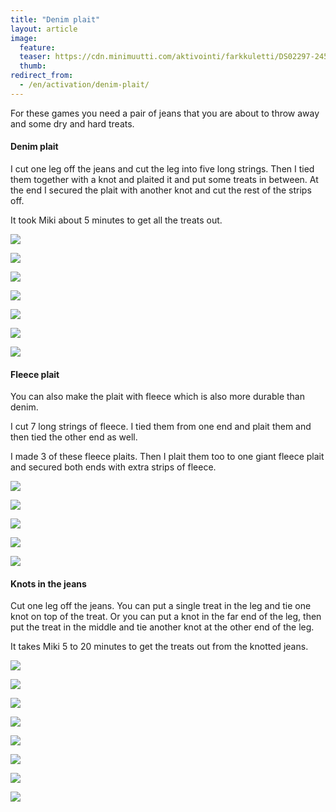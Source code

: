 ```yaml
---
title: "Denim plait"
layout: article
image:
  feature:
  teaser: https://cdn.minimuutti.com/aktivointi/farkkuletti/DS02297-245px.jpg
  thumb:
redirect_from:
  - /en/activation/denim-plait/
---
```


For these games you need a pair of jeans that you are about to throw away and some dry and hard treats.

#### Denim plait

I cut one leg off the jeans and cut the leg into five long strings. Then I tied them together with a knot and plaited it and put some treats in between. At the end I secured the plait with another knot and cut the rest of the strips off.

It took Miki about 5 minutes to get all the treats out.

![](https://cdn.minimuutti.com/aktivointi/farkkuletti/DS02273-800px.jpg)

![](https://cdn.minimuutti.com/aktivointi/farkkuletti/DS02284-800px.jpg)

![](https://cdn.minimuutti.com/aktivointi/farkkuletti/DS02297-800px.jpg)

![](https://cdn.minimuutti.com/aktivointi/farkkuletti/DS02326-800px.jpg)

![](https://cdn.minimuutti.com/aktivointi/farkkuletti/DS02337-800px.jpg)

![](https://cdn.minimuutti.com/aktivointi/farkkuletti/DS02264-800px.jpg)

![](https://cdn.minimuutti.com/aktivointi/farkkuletti/DS02261-800px.jpg)

#### Fleece plait

You can also make the plait with fleece which is also more durable than denim.

I cut 7 long strings of fleece. I tied them from one end and plait them and then tied the other end as well.

I made 3 of these fleece plaits. Then I plait them too to one giant fleece plait and secured both ends with extra strips of fleece.

![](https://cdn.minimuutti.com/aktivointi/farkkuletti/DS18070-800px.jpg)

![](https://cdn.minimuutti.com/aktivointi/farkkuletti/DS18079-800px.jpg)

![](https://cdn.minimuutti.com/aktivointi/farkkuletti/DS18110-800px.jpg)

![](https://cdn.minimuutti.com/aktivointi/farkkuletti/DS18137-800px.jpg)

![](https://cdn.minimuutti.com/aktivointi/farkkuletti/fleeceletti_kollaasi-800px.jpg)

#### Knots in the jeans

Cut one leg off the jeans. You can put a single treat in the leg and tie one knot on top of the treat. Or you can put a knot in the far end of the leg, then put the treat in the middle and tie another knot at the other end of the leg.

It takes Miki 5 to 20 minutes to get the treats out from the knotted jeans.

![](https://cdn.minimuutti.com/aktivointi/farkkuletti/DS02434-800px.jpg)

![](https://cdn.minimuutti.com/aktivointi/farkkuletti/DS02443-800px.jpg)

![](https://cdn.minimuutti.com/aktivointi/farkkuletti/DS02562-800px.jpg)

![](https://cdn.minimuutti.com/aktivointi/farkkuletti/DS02566-800px.jpg)

![](https://cdn.minimuutti.com/aktivointi/farkkuletti/DS02579-800px.jpg)

![](https://cdn.minimuutti.com/aktivointi/farkkuletti/DS02692-800px.jpg)

![](https://cdn.minimuutti.com/aktivointi/farkkuletti/DS02706-800px.jpg)

![](https://cdn.minimuutti.com/aktivointi/farkkuletti/DS02428-800px.jpg)

